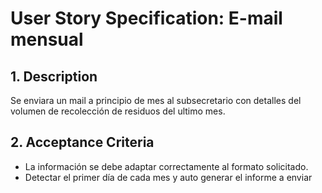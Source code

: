 
# User Story Specification: E-mail mensual

## 1.	Description
Se enviara un mail a principio de mes al subsecretario con detalles del volumen de recolección de residuos del ultimo mes.
## 2.	Acceptance Criteria

- La información se debe adaptar correctamente al formato solicitado.
- Detectar el primer día de cada mes y auto generar el informe a enviar
